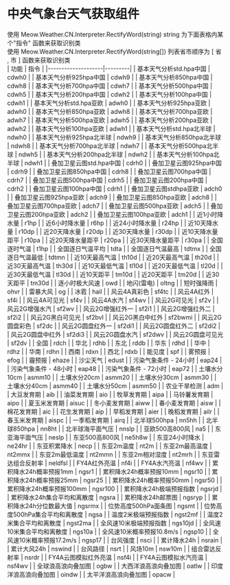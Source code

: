 # 中央气象台天气获取组件
使用 Meow.Weather.CN.Interpreter.RectifyWord(string) string 为下面表格内某个"指令" 函数来获取识别类   
使用 Meow.Weather.CN.Interpreter.RectifyWord(string\[\]) 列表省市顺序为 \[ 省 , 市 \] 函数来获取识别类   
| 功能                 | 指令      |
|--------------------|---------|
| 基本天气分析std.hpa中国    | cdwh0   |
| 基本天气分析925hpa中国     | cdwh9   |
| 基本天气分析850hpa中国     | cdwh8   |
| 基本天气分析700hpa中国     | cdwh7   |
| 基本天气分析500hpa中国     | cdwh5   |
| 基本天气分析200hpa中国     | cdwh2   |
| 基本天气分析100hpa中国     | cdwh1   |
| 基本天气分析std.hpa亚欧    | adwh0   |
| 基本天气分析925hpa亚欧     | adwh0   |
| 基本天气分析850hpa亚欧     | adwh8   |
| 基本天气分析700hpa亚欧     | adwh7   |
| 基本天气分析500hpa亚欧     | adwh5   |
| 基本天气分析200hpa亚欧     | adwh2   |
| 基本天气分析100hpa亚欧     | adwh1   |
| 基本天气分析std.hpa北半球   | ndwh0   |
| 基本天气分析925hpa北半球    | ndwh9   |
| 基本天气分析850hpa北半球    | ndwh8   |
| 基本天气分析700hpa北半球    | ndwh7   |
| 基本天气分析500hpa北半球    | ndwh5   |
| 基本天气分析200hpa北半球    | ndwh2   |
| 基本天气分析100hpa北半球    | ndwh1   |
| 叠加卫星云图std.hpa中国    | cdrh0   |
| 叠加卫星云图925hpa中国     | cdrh9   |
| 叠加卫星云图850hpa中国     | cdrh8   |
| 叠加卫星云图700hpa中国     | cdrh7   |
| 叠加卫星云图500hpa中国     | cdrh5   |
| 叠加卫星云图200hpa中国     | cdrh2   |
| 叠加卫星云图100hpa中国     | cdrh1   |
| 叠加卫星云图stdhpa亚欧     | adch0   |
| 叠加卫星云图925hpa亚欧     | adch9   |
| 叠加卫星云图850hpa亚欧     | adch8   |
| 叠加卫星云图700hpa亚欧     | adch7   |
| 叠加卫星云图500hpa亚欧     | adch5   |
| 叠加卫星云图200hpa亚欧     | adch2   |
| 叠加卫星云图100hpa亚欧     | adch1   |
| 近1小时降水量            | r1hp    |
| 近6小时降水量            | r6hp    |
| 近24小时降水量           | r24hp   |
| 近10天降水量            | r10dp   |
| 近20天降水量            | r20dp   |
| 近30天降水量            | r30dp   |
| 近10天降水量距平          | r10pa   |
| 近20天降水量距平          | r20pa   |
| 近30天降水量距平          | r30pa   |
| 全国逐时气温             | t1hp    |
| 全国逐日气温平均           | tdta    |
| 全国逐日气温最高           | tdtmx   |
| 全国逐日气温最低           | tdtmn   |
| 近10天最高气温           | th10d   |
| 近20天最高气温           | th20d   |
| 近30天最高气温           | th30d   |
| 近10天最低气温           | tl10d   |
| 近20天最低气温           | tl20d   |
| 近30天最低气温           | tl30d   |
| 近10天距平             | tm10d   |
| 近20天距平             | tm20d   |
| 近30天距平             | tm30d   |
| 逐小时极大风速            | owd     |
| 地闪(雷电)             | oltng   |
| 短时强降雨              | ohvr    |
| 雷暴大风               | og      |
| 冰雹                 | hail    |
| 风云4A真彩色            | sf4tc   |
| 风云4A红外             | sf4i    |
| 风云4A可见光            | sf4v    |
| 风云4A水汽             | sf4wv   |
| 风云2G可见光            | sf2v    |
| 风云2G增强水汽           | sf2wv   |
| 风云2G增强红外一          | sf2i1   |
| 风云2G增强红外二          | sf2i2   |
| 风云2G黑白可见光          | sf2bvl  |
| 风云2G黑白中红外          | sf2bwmi |
| 风云2G圆盘彩色           | sf2dc   |
| 风云2G圆盘红外一          | sf2di1  |
| 风云2G圆盘红外二          | sf2di2  |
| 风云2G圆盘中红外          | sf2di3  |
| 风云2G圆盘水汽           | sf2dwv  |
| 风云2G圆盘可见光          | sf2dv   |
| 全国                 | rdch    |
| 华北                 | rdhb    |
| 东北                 | rddb    |
| 华东                 | rdhd    |
| 华中                 | rdhz    |
| 华南                 | rdhn    |
| 西南                 | rdxn    |
| 西北                 | rdxb    |
| 能见度                | spf     |
| 雾预报                | efog    |
| 霾预报                | ehaze   |
| 沙尘天气               | edust   |
| 污染气象条件 - 24小时      | eap24   |
| 污染气象条件 - 48小时      | eap48   |
| 污染气象条件 - 72小时      | eap72   |
| 土壤水分10cm           | asmm10  |
| 土壤水分20cm           | asmm20  |
| 土壤水分30cm           | asmm30  |
| 土壤水分40cm           | asmm40  |
| 土壤水分50cm           | asmm50  |
| 农业干旱检测             | adm     |
| 大豆发育期              | aib     |
| 油菜发育期              | aio     |
| 牧草发育期              | aipa    |
| 马铃薯发育期             | aipo    |
| 夏玉米发育期             | aisuc   |
| 冬小麦发育期             | aiww    |
| 春小麦发育期             | aisw    |
| 棉花发育期              | aic     |
| 花生发育期              | aip     |
| 早稻发育期              | aier    |
| 晚稻发育期              | ailr    |
| 春玉米发育期             | aispc   |
| 一季稻发育期             | airq    |
| 北半球500hpa          | nn5hh   |
| 北半球850hpa          | nn8ht   |
| 北半球海平面气压           | nnslp   |
| 亚欧500高800风         | na5     |
| 东亚海平面气压            | neslp   |
| 东亚500高800风         | ne5h8w  |
| 东亚24小时降水           | ne24hr  |
| 东亚积累降水             | necp    |
| 东亚2m温度             | nt2m    |
| 东亚2m最高温度           | nt2mmx  |
| 东亚2m最低温度           | nt2mmn  |
| 东亚2m相对湿度           | nt2mrh  |
| 东亚雷达组合反射率          | neldfsl |
| FY4A红外亮温           | nf4i    |
| FY4A水汽亮温           | nf4wv   |
| 累积降水24h概率预报1mm     | ngsr1   |
| 累积降水24h概率预报10mm    | ngsr10  |
| 累积降水24h概率预报25mm    | ngsr25  |
| 累积降水24h概率预报50mm    | ngsr50  |
| 累积降水24h概率预报100mm   | ngsr100 |
| 累积降水24h极端预报指数      | ngsrjd  |
| 累积降水24h集合平均和离散度    | ngsra   |
| 累积降水24h邮票图         | ngsryp  |
| 累积降水24h分位数最大值      | ngsrmx  |
| 位势高度500hPa面条图      | ngsmt   |
| 位势高度500hPa集合平均和离散度 | ngsa    |
| 温度2米极端预报指数         | ngst2mf |
| 温度2米集合平均和离散度       | ngst2ma |
| 全风速10米极端预报指数       | ngs10jd |
| 全风速10米集合平均和离散度     | ngs10a  |
| 全风速10米概率预报10.8m/s  | ngsp10  |
| 全风速10米概率预报17.2m/s  | ngsp17  |
| 台风强度               | nsci    |
| 累计降水24h            | nsrain  |
| 累计大风24h            | nswind  |
| 台风路径               | nsrt    |
| 风场10m              | nsw10m  |
| 组合雷达反射率            | nsrdr   |
| FY4A云图模拟红外亮温       | nsf4i   |
| FY4A云图模拟水汽亮温       | nsf4wv  |
| 全球浪高浪向叠加图          | ogbw    |
| 大西洋浪高浪向叠加图         | oatlw   |
| 印度洋浪高浪向叠加图         | oindw   |
| 太平洋浪高浪向叠加图         | opacw   |
